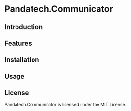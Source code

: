 # Pandatech.Communicator


## Introduction



## Features


## Installation



## Usage


## License

Pandatech.Communicator is licensed under the MIT License.